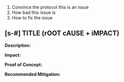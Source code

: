 1. Convince the protocol this is an issue
2. How bad this issue is
3. How to fix the issue


## [s-#] TITLE (rOOT cAUSE + iMPACT)

**Description:**

**Impact:**

**Proof of Concept:**

**Recommended Mitigation:**